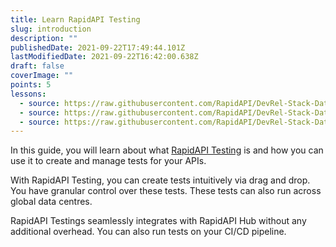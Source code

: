 ```yaml
---
title: Learn RapidAPI Testing
slug: introduction
description: ""
publishedDate: 2021-09-22T17:49:44.101Z
lastModifiedDate: 2021-09-22T16:42:00.638Z
draft: false
coverImage: ""
points: 5
lessons:
  - source: https://raw.githubusercontent.com/RapidAPI/DevRel-Stack-Data/dev/learn/courses/rapidapi-testing/modules/introduction/lessons/01-getting-started.md
  - source: https://raw.githubusercontent.com/RapidAPI/DevRel-Stack-Data/dev/learn/courses/rapidapi-testing/modules/introduction/lessons/02-monitoring-tests.md
  - source: https://raw.githubusercontent.com/RapidAPI/DevRel-Stack-Data/dev/learn/courses/rapidapi-testing/modules/introduction/lessons/03-scheduling-tests.md
---
```


<Lead>

  In this guide, you will learn about what [RapidAPI Testing](https://rapidapi.com/testing?utm_source=learn.RapidAPI.com&utm_medium=DevRel&utm_campaign=DevRel) is and how you can use it to create and manage tests for your APIs.

</Lead>

With RapidAPI Testing, you can create tests intuitively via drag and drop. You have granular control over these tests. These tests can also run across global data centres.

RapidAPI Testings seamlessly integrates with RapidAPI Hub without any additional overhead. You can also run tests on your CI/CD pipeline.
